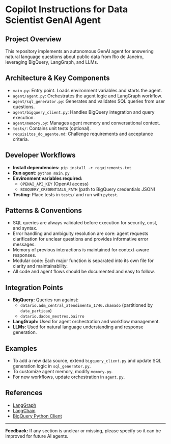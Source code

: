 # Copilot Instructions for Data Scientist GenAI Agent

## Project Overview
This repository implements an autonomous GenAI agent for answering natural language questions about public data from Rio de Janeiro, leveraging BigQuery, LangGraph, and LLMs.

## Architecture & Key Components
- `main.py`: Entry point. Loads environment variables and starts the agent.
- `agent/agent.py`: Orchestrates the agent logic and LangGraph workflow.
- `agent/sql_generator.py`: Generates and validates SQL queries from user questions.
- `agent/bigquery_client.py`: Handles BigQuery integration and query execution.
- `agent/memory.py`: Manages agent memory and conversational context.
- `tests/`: Contains unit tests (optional).
- `requisitos_do_agente.md`: Challenge requirements and acceptance criteria.

## Developer Workflows
- **Install dependencies:** `pip install -r requirements.txt`
- **Run agent:** `python main.py`
- **Environment variables required:**
  - `OPENAI_API_KEY` (OpenAI access)
  - `BIGQUERY_CREDENTIALS_PATH` (path to BigQuery credentials JSON)
- **Testing:** Place tests in `tests/` and run with `pytest`.

## Patterns & Conventions
- SQL queries are always validated before execution for security, cost, and syntax.
- Error handling and ambiguity resolution are core: agent requests clarification for unclear questions and provides informative error messages.
- Memory of previous interactions is maintained for context-aware responses.
- Modular code: Each major function is separated into its own file for clarity and maintainability.
- All code and agent flows should be documented and easy to follow.

## Integration Points
- **BigQuery:** Queries run against:
  - `datario.adm_central_atendimento_1746.chamado` (partitioned by `data_particao`)
  - `datario.dados_mestres.bairro`
- **LangGraph:** Used for agent orchestration and workflow management.
- **LLMs:** Used for natural language understanding and response generation.

## Examples
- To add a new data source, extend `bigquery_client.py` and update SQL generation logic in `sql_generator.py`.
- To customize agent memory, modify `memory.py`.
- For new workflows, update orchestration in `agent.py`.

## References
- [LangGraph](https://github.com/langchain-ai/langgraph)
- [LangChain](https://python.langchain.com/)
- [BigQuery Python Client](https://cloud.google.com/bigquery/docs/reference/libraries)

---
**Feedback:** If any section is unclear or missing, please specify so it can be improved for future AI agents.
